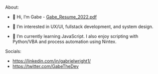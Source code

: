 About:
- 👋 Hi, I’m Gabe - [Gabe_Resume_2022.pdf](https://github.com/gabrielwright1/gabrielwright1/files/8063162/Gabe_Resume_2022.pdf)


- 👀 I’m interested in UX/UI, fullstack development, and system design. 
- 🌱 I’m currently learning JavaScript. I also enjoy scripting with Python/VBA and process automation using Nintex.

Socials: 

- https://linkedin.com/in/gabrielwright1/
- https://twitter.com/GabeTheDev

<!---
gabrielwright1/gabrielwright1 is a ✨ special ✨ repository because its `README.md` (this file) appears on your GitHub profile.
You can click the Preview link to take a look at your changes.
--->
